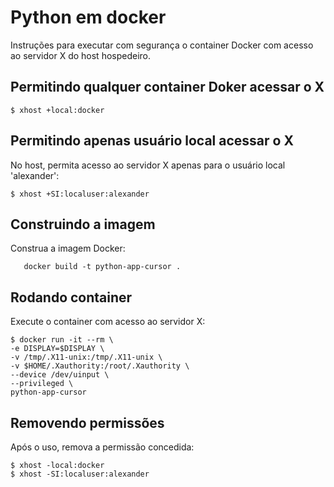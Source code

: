 # Python em docker 
Instruções para executar com segurança o container Docker com acesso ao servidor X do host hospedeiro.

## Permitindo qualquer container Doker acessar o X
~~~shell
$ xhost +local:docker
~~~

## Permitindo apenas usuário local acessar o X
No host, permita acesso ao servidor X apenas para o usuário local 'alexander':
~~~shell
$ xhost +SI:localuser:alexander 
~~~

## Construindo a imagem
Construa a imagem Docker:
~~~Shell
   docker build -t python-app-cursor .
~~~

## Rodando container
Execute o container com acesso ao servidor X:
~~~Shell
$ docker run -it --rm \
-e DISPLAY=$DISPLAY \
-v /tmp/.X11-unix:/tmp/.X11-unix \
-v $HOME/.Xauthority:/root/.Xauthority \
--device /dev/uinput \
--privileged \
python-app-cursor
~~~

## Removendo permissões
Após o uso, remova a permissão concedida:
~~~shell
$ xhost -local:docker
$ xhost -SI:localuser:alexander
~~~